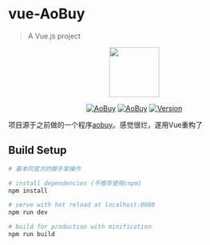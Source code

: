 # vue-AoBuy

> A Vue.js project
 <p align="center"><a href="https://vuejs.org" target="_blank"><img width="100"src="http://vue.pmumu.com/github/Aobuy.png"></a></p>
 <p align="center">
 <a href="https://github.com/mumup"><img src="https://travis-ci.org/mumup/vue2-aoBuy.svg?branch=master" alt="AoBuy"></a>
 <a href="https://github.com/mumup"><img src="https://img.shields.io/badge/AoBuy-v1.0-orange.svg" alt="AoBuy"></a>
 <a href="https://github.com/mumup"><img src="https://img.shields.io/npm/v/vue.svg" alt="Version"></a>
</p>

项目源于之前做的一个程序[aobuy](http://buy.pmumu.com)。感觉很烂，遂用Vue重构了


## Build Setup

``` bash
# 基本同官方的脚手架操作

# install dependencies (不推荐使用cnpm)
npm install

# serve with hot reload at localhost:8080
npm run dev

# build for production with minification
npm run build
```
